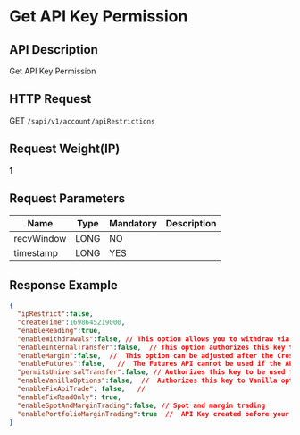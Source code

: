 # Get API Key Permission 

## API Description​

Get API Key Permission

## HTTP Request​

GET `/sapi/v1/account/apiRestrictions`

## Request Weight(IP)​

**1**

## Request Parameters​

| Name | Type | Mandatory | Description |
| --- | --- | --- | --- |
| recvWindow | LONG | NO |  |
| timestamp | LONG | YES |  |

## Response Example​

```json
{  
  "ipRestrict":false,   
  "createTime":1698645219000,  
  "enableReading":true,   
  "enableWithdrawals":false, // This option allows you to withdraw via API. You must apply the IP Access Restriction filter in order to enable withdrawals  
  "enableInternalTransfer":false,  // This option authorizes this key to transfer funds between your master account and your sub account instantly  
  "enableMargin":false,  //  This option can be adjusted after the Cross Margin account transfer is completed  
  "enableFutures":false,   //  The Futures API cannot be used if the API key was created before the Futures account was opened, or if you have enabled portfolio margin.  
  "permitsUniversalTransfer":false, // Authorizes this key to be used for a dedicated universal transfer API to transfer multiple supported currencies. Each business's own transfer API rights are not affected by this authorization  
  "enableVanillaOptions":false,  //  Authorizes this key to Vanilla options trading  
  "enableFixApiTrade": false,   //  
  "enableFixReadOnly": true,  
  "enableSpotAndMarginTrading":false, // Spot and margin trading  
  "enablePortfolioMarginTrading":true  //  API Key created before your activate portfolio margin does not support portfolio margin API service  
}
```

